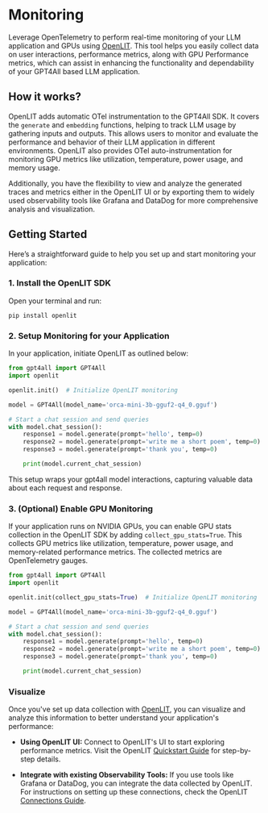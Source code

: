 # Monitoring

Leverage OpenTelemetry to perform real-time monitoring of your LLM application and GPUs using [OpenLIT](https://github.com/openlit/openlit). This tool helps you easily collect data on user interactions, performance metrics, along with GPU Performance metrics, which can assist in enhancing the functionality and dependability of your GPT4All based LLM application.

## How it works?

OpenLIT adds automatic OTel instrumentation to the GPT4All SDK. It covers the `generate` and `embedding` functions, helping to track LLM usage by gathering inputs and outputs. This allows users to monitor and evaluate the performance and behavior of their LLM application in different environments. OpenLIT also provides OTel auto-instrumentation for monitoring GPU metrics like utilization, temperature, power usage, and memory usage.

Additionally, you have the flexibility to view and analyze the generated traces and metrics either in the OpenLIT UI or by exporting them to widely used observability tools like Grafana and DataDog for more comprehensive analysis and visualization.

## Getting Started

Here’s a straightforward guide to help you set up and start monitoring your application:

### 1. Install the OpenLIT SDK
Open your terminal and run:

```shell
pip install openlit
```

### 2. Setup Monitoring for your Application
In your application, initiate OpenLIT as outlined below:

```python
from gpt4all import GPT4All
import openlit

openlit.init()  # Initialize OpenLIT monitoring

model = GPT4All(model_name='orca-mini-3b-gguf2-q4_0.gguf')

# Start a chat session and send queries
with model.chat_session():
    response1 = model.generate(prompt='hello', temp=0)
    response2 = model.generate(prompt='write me a short poem', temp=0)
    response3 = model.generate(prompt='thank you', temp=0)

    print(model.current_chat_session)
```
This setup wraps your gpt4all model interactions, capturing valuable data about each request and response.

### 3. (Optional) Enable GPU Monitoring

If your application runs on NVIDIA GPUs, you can enable GPU stats collection in the OpenLIT SDK by adding `collect_gpu_stats=True`. This collects GPU metrics like utilization, temperature, power usage, and memory-related performance metrics. The collected metrics are OpenTelemetry gauges.

```python
from gpt4all import GPT4All
import openlit

openlit.init(collect_gpu_stats=True)  # Initialize OpenLIT monitoring

model = GPT4All(model_name='orca-mini-3b-gguf2-q4_0.gguf')

# Start a chat session and send queries
with model.chat_session():
    response1 = model.generate(prompt='hello', temp=0)
    response2 = model.generate(prompt='write me a short poem', temp=0)
    response3 = model.generate(prompt='thank you', temp=0)

    print(model.current_chat_session)
```

### Visualize

Once you've set up data collection with [OpenLIT](https://github.com/openlit/openlit), you can visualize and analyze this information to better understand your application's performance:

- **Using OpenLIT UI:** Connect to OpenLIT's UI to start exploring performance metrics. Visit the OpenLIT [Quickstart Guide](https://docs.openlit.io/latest/quickstart) for step-by-step details.

- **Integrate with existing Observability Tools:** If you use tools like Grafana or DataDog, you can integrate the data collected by OpenLIT. For instructions on setting up these connections, check the OpenLIT [Connections Guide](https://docs.openlit.io/latest/connections/intro).
